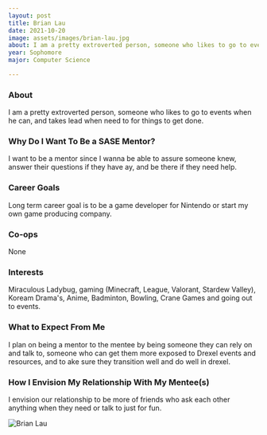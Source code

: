 ```yaml
---
layout: post
title: Brian Lau 
date: 2021-10-20
image: assets/images/brian-lau.jpg
about: I am a pretty extroverted person, someone who likes to go to events when he can, and takes lead when need to for things to get done.
year: Sophomore
major: Computer Science

---
```


### About

I am a pretty extroverted person, someone who likes to go to events when he can, and takes lead when need to for things to get done.

### Why Do I Want To Be a SASE Mentor?

I want to be a mentor since I wanna be able to assure someone knew, answer their questions if they have ay, and be there if they need help.

### Career Goals

Long term career goal is to be a game developer for Nintendo or start my own game producing company.

### Co-ops

None

### Interests

Miraculous Ladybug, gaming (Minecraft, League, Valorant, Stardew Valley), Koream Drama's, Anime, Badminton, Bowling, Crane Games and going out to events.

### What to Expect From Me

I plan on being a mentor to the mentee by being someone they can rely on and talk to, someone who can get them more exposed to Drexel events and resources, and to ake sure they transition well and do well in drexel.

### How I Envision My Relationship With My Mentee(s) 

I envision our relationship to be more of friends who ask each other anything when they need or talk to just for fun.

<div class="text-center my-5">
    <img src="https://sase-drexel.github.io/mentorship-2021/brian-lau.jpg" alt="Brian Lau" class="rounded post-img" />
</div>
